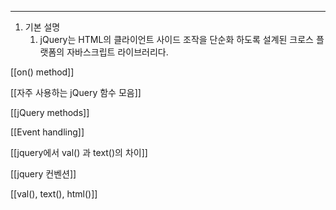 ---

1. 기본 설명
    1. jQuery는 HTML의 클라이언트 사이드 조작을 단순화 하도록 설계된 크로스 플랫폼의 자바스크립트 라이브러리다.

  

[[on() method]]

[[자주 사용하는 jQuery 함수 모음]]

[[jQuery methods]]

[[Event handling]]

[[jquery에서 val() 과 text()의 차이]]

[[jquery 컨벤션]]

[[val(), text(), html()]]